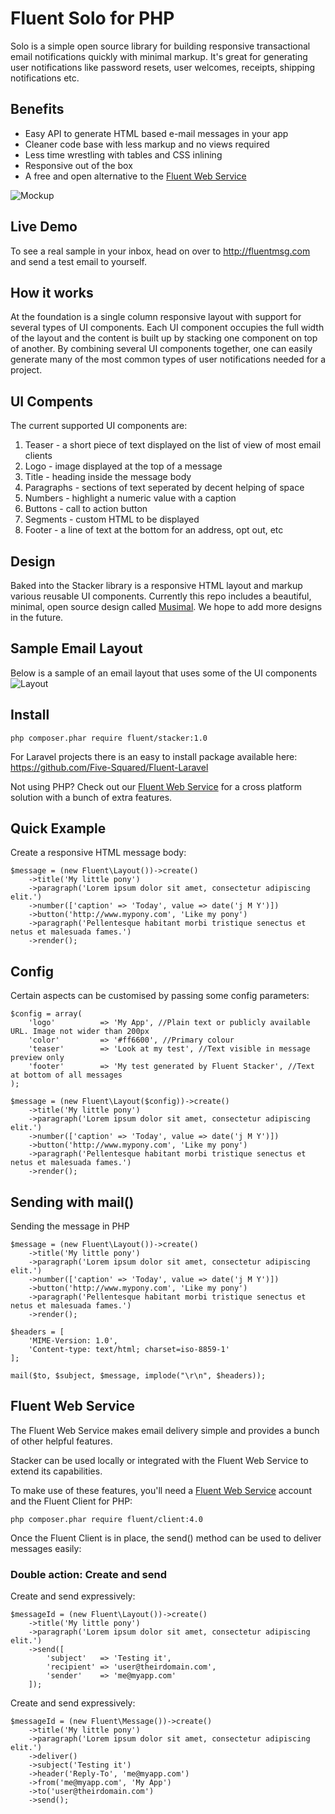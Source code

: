 # Fluent Solo for PHP
Solo is a simple open source library for building responsive transactional email notifications quickly with minimal markup. It's great for generating user notifications like password resets, user welcomes, receipts, shipping notifications etc. 

## Benefits ##
- Easy API to generate HTML based e-mail messages in your app
- Cleaner code base with less markup and no views required
- Less time wrestling with tables and CSS inlining
- Responsive out of the box
- A free and open alternative to the [Fluent Web Service](http://fluentmsg.com)

![Mockup](https://github.com/fivesqrd/fluent-solo-php/blob/1.0/docs/mockups/Responsive-Devices-Website.png "Responsive layout")

## Live Demo ##

To see a real sample in your inbox, head on over to http://fluentmsg.com and send a test email to yourself.

## How it works ##
At the foundation is a single column responsive layout with support for several types of UI components. Each UI component occupies the full width of the layout and the content is built up by stacking one component on top of another. By combining several UI components together, one can easily generate many of the most common types of user notifications needed for a project.  

## UI Compents ##
The current supported UI components are:
1. Teaser - a short piece of text displayed on the list of view of most email clients
2. Logo - image displayed at the top of a message
3. Title - heading inside the message body
4. Paragraphs - sections of text seperated by decent helping of space
5. Numbers - highlight a numeric value with a caption
6. Buttons - call to action button
7. Segments - custom HTML to be displayed
8. Footer - a line of text at the bottom for an address, opt out, etc

## Design ##

Baked into the Stacker library is a responsive HTML layout and markup various reusable UI components. Currently this repo includes a beautiful, minimal, open source design called [Musimal](https://github.com/fivesqrd/musimal). We hope to add more designs in the future.

## Sample Email Layout ##
Below is a sample of an email layout that uses some of the UI components
![Layout](https://github.com/fivesqrd/fluent-stacker-php/blob/1.0/docs/mockups/Layout-640x960.png "Responsive e-mail layout")

## Install ##
```
php composer.phar require fluent/stacker:1.0
```

For Laravel projects there is an easy to install package available here: https://github.com/Five-Squared/Fluent-Laravel

Not using PHP? Check out our [Fluent Web Service](http://fluentmsg.com) for a cross platform solution with a bunch of extra features.


## Quick Example ##
Create a responsive HTML message body:
```
$message = (new Fluent\Layout())->create()
    ->title('My little pony')
    ->paragraph('Lorem ipsum dolor sit amet, consectetur adipiscing elit.')
    ->number(['caption' => 'Today', value => date('j M Y')])
    ->button('http://www.mypony.com', 'Like my pony')
    ->paragraph('Pellentesque habitant morbi tristique senectus et netus et malesuada fames.')
    ->render();
```

## Config ##
Certain aspects can be customised by passing some config parameters:

```
$config = array(
    'logo'          => 'My App', //Plain text or publicly available URL. Image not wider than 200px
    'color'         => '#ff6600', //Primary colour
    'teaser'        => 'Look at my test', //Text visible in message preview only
    'footer'        => 'My test generated by Fluent Stacker', //Text at bottom of all messages
);

$message = (new Fluent\Layout($config))->create()
    ->title('My little pony')
    ->paragraph('Lorem ipsum dolor sit amet, consectetur adipiscing elit.')
    ->number(['caption' => 'Today', value => date('j M Y')])
    ->button('http://www.mypony.com', 'Like my pony')
    ->paragraph('Pellentesque habitant morbi tristique senectus et netus et malesuada fames.')
    ->render();
```

## Sending with mail() ##
Sending the message in PHP
```
$message = (new Fluent\Layout())->create()
    ->title('My little pony')
    ->paragraph('Lorem ipsum dolor sit amet, consectetur adipiscing elit.')
    ->number(['caption' => 'Today', value => date('j M Y')])
    ->button('http://www.mypony.com', 'Like my pony')
    ->paragraph('Pellentesque habitant morbi tristique senectus et netus et malesuada fames.')
    ->render();

$headers = [
    'MIME-Version: 1.0',
    'Content-type: text/html; charset=iso-8859-1'
];

mail($to, $subject, $message, implode("\r\n", $headers));
```

## Fluent Web Service ##
The Fluent Web Service makes email delivery simple and provides a bunch of other helpful features.

Stacker can be used locally or integrated with the Fluent Web Service to extend its capabilities. 

To make use of these features, you'll need a [Fluent Web Service](http://fluentmsg.com) account and the Fluent Client for PHP:
```
php composer.phar require fluent/client:4.0
```

Once the Fluent Client is in place, the send() method can be used to deliver messages easily:

### Double action: Create and send ###
Create and send expressively:
```
$messageId = (new Fluent\Layout())->create()
    ->title('My little pony')
    ->paragraph('Lorem ipsum dolor sit amet, consectetur adipiscing elit.')
    ->send([
        'subject'   => 'Testing it', 
        'recipient' => 'user@theirdomain.com', 
        'sender'    => 'me@myapp.com'
    ]);
```

Create and send expressively:
```
$messageId = (new Fluent\Message())->create()
    ->title('My little pony')
    ->paragraph('Lorem ipsum dolor sit amet, consectetur adipiscing elit.')
    ->deliver()
    ->subject('Testing it')
    ->header('Reply-To', 'me@myapp.com')
    ->from('me@myapp.com', 'My App')
    ->to('user@theirdomain.com')
    ->send();
```
